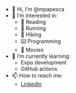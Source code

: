 - 👋 Hi, I’m @mpapesca
- 👀 I’m interested in:
  - 📖 Reading
  - 🏃 Running
  - 🥾 Hiking
  - ⌨️ Programming
  - 🎥 Movies
- 🌱 I’m currently learning:
  - Expo development
  - GitHub actions
- 📫 How to reach me:
  - [LinkedIn](https://www.linkedin.com/in/michaelpapesca/)

<!---
mpapesca/mpapesca is a ✨ special ✨ repository because its `README.md` (this file) appears on your GitHub profile.
You can click the Preview link to take a look at your changes.
--->
